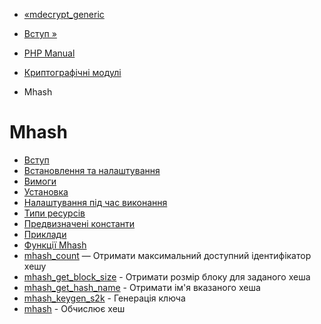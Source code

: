 - [«mdecrypt_generic](function.mdecrypt-generic.md)
- [Вступ »](intro.mhash.md)

- [PHP Manual](index.md)
- [Криптографічні модулі](refs.crypto.md)
- Mhash

# Mhash

- [Вступ](intro.mhash.md)
- [Встановлення та налаштування](mhash.setup.md)
- [Вимоги](mhash.requirements.md)
- [Установка](mhash.installation.md)
- [Налаштування під час виконання](mhash.configuration.md)
- [Типи ресурсів](mhash.resources.md)
- [Предвизначені константи](mhash.constants.md)
- [Приклади](mhash.examples.md)
- [Функції Mhash](ref.mhash.md)
- [mhash_count](function.mhash-count.md) — Отримати максимальний
доступний ідентифікатор хешу
- [mhash_get_block_size](function.mhash-get-block-size.md) -
Отримати розмір блоку для заданого хеша
- [mhash_get_hash_name](function.mhash-get-hash-name.md) -
Отримати ім'я вказаного хеша
- [mhash_keygen_s2k](function.mhash-keygen-s2k.md) - Генерація
ключа
- [mhash](function.mhash.md) - Обчислює хеш

